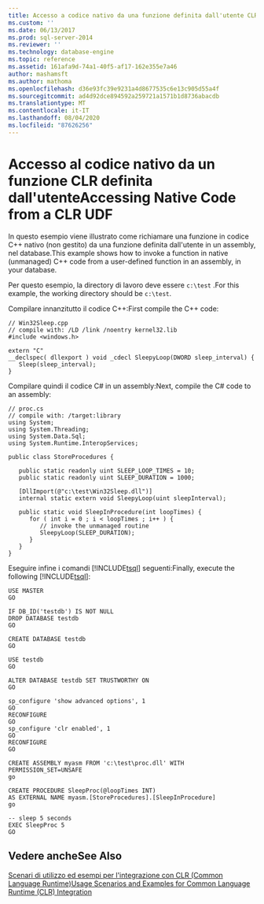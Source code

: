 ```yaml
---
title: Accesso a codice nativo da una funzione definita dall'utente CLR | Microsoft Docs
ms.custom: ''
ms.date: 06/13/2017
ms.prod: sql-server-2014
ms.reviewer: ''
ms.technology: database-engine
ms.topic: reference
ms.assetid: 161afa9d-74a1-40f5-af17-162e355e7a46
author: mashamsft
ms.author: mathoma
ms.openlocfilehash: d36e93fc39e9231a4d8677535c6e13c905d55a4f
ms.sourcegitcommit: ad4d92dce894592a259721a1571b1d8736abacdb
ms.translationtype: MT
ms.contentlocale: it-IT
ms.lasthandoff: 08/04/2020
ms.locfileid: "87626256"
---
```

# <a name="accessing-native-code-from-a-clr-udf"></a><span data-ttu-id="8439e-102">Accesso al codice nativo da un funzione CLR definita dall'utente</span><span class="sxs-lookup"><span data-stu-id="8439e-102">Accessing Native Code from a CLR UDF</span></span>
  <span data-ttu-id="8439e-103">In questo esempio viene illustrato come richiamare una funzione in codice C++ nativo (non gestito) da una funzione definita dall'utente in un assembly, nel database.</span><span class="sxs-lookup"><span data-stu-id="8439e-103">This example shows how to invoke a function in native (unmanaged) C++ code from a user-defined function in an assembly, in your database.</span></span>  
  
 <span data-ttu-id="8439e-104">Per questo esempio, la directory di lavoro deve essere `c:\test` .</span><span class="sxs-lookup"><span data-stu-id="8439e-104">For this example, the working directory should be `c:\test`.</span></span>  
  
 <span data-ttu-id="8439e-105">Compilare innanzitutto il codice C++:</span><span class="sxs-lookup"><span data-stu-id="8439e-105">First compile the C++ code:</span></span>  
  
```  
// Win32Sleep.cpp  
// compile with: /LD /link /noentry kernel32.lib  
#include <windows.h>  
  
extern "C"  
__declspec( dllexport ) void _cdecl SleepyLoop(DWORD sleep_interval) {  
   Sleep(sleep_interval);  
}  
```  
  
 <span data-ttu-id="8439e-106">Compilare quindi il codice C# in un assembly:</span><span class="sxs-lookup"><span data-stu-id="8439e-106">Next, compile the C# code to an assembly:</span></span>  
  
```  
// proc.cs  
// compile with: /target:library  
using System;  
using System.Threading;  
using System.Data.Sql;  
using System.Runtime.InteropServices;  
  
public class StoreProcedures {  
  
   public static readonly uint SLEEP_LOOP_TIMES = 10;  
   public static readonly uint SLEEP_DURATION = 1000;  
  
   [DllImport(@"c:\test\Win32Sleep.dll")]  
   internal static extern void SleepyLoop(uint sleepInterval);  
  
   public static void SleepInProcedure(int loopTimes) {  
      for ( int i = 0 ; i < loopTimes ; i++ ) {  
         // invoke the unmanaged routine  
         SleepyLoop(SLEEP_DURATION);  
      }  
   }  
}  
```  
  
 <span data-ttu-id="8439e-107">Eseguire infine i comandi [!INCLUDE[tsql](../../includes/tsql-md.md)] seguenti:</span><span class="sxs-lookup"><span data-stu-id="8439e-107">Finally, execute the following [!INCLUDE[tsql](../../includes/tsql-md.md)]:</span></span>  
  
```  
USE MASTER  
GO  
  
IF DB_ID('testdb') IS NOT NULL  
DROP DATABASE testdb  
GO  
  
CREATE DATABASE testdb  
GO  
  
USE testdb  
GO  
  
ALTER DATABASE testdb SET TRUSTWORTHY ON   
GO  
  
sp_configure 'show advanced options', 1  
GO  
RECONFIGURE  
GO  
sp_configure 'clr enabled', 1  
GO  
RECONFIGURE  
GO  
  
CREATE ASSEMBLY myasm FROM 'c:\test\proc.dll' WITH PERMISSION_SET=UNSAFE   
go  
  
CREATE PROCEDURE SleepProc(@loopTimes INT)  
AS EXTERNAL NAME myasm.[StoreProcedures].[SleepInProcedure]  
go  
  
-- sleep 5 seconds  
EXEC SleepProc 5  
GO  
```  
  
## <a name="see-also"></a><span data-ttu-id="8439e-108">Vedere anche</span><span class="sxs-lookup"><span data-stu-id="8439e-108">See Also</span></span>  
 [<span data-ttu-id="8439e-109">Scenari di utilizzo ed esempi per l'integrazione con CLR &#40;Common Language Runtime&#41;</span><span class="sxs-lookup"><span data-stu-id="8439e-109">Usage Scenarios and Examples for Common Language Runtime &#40;CLR&#41; Integration</span></span>](../../../2014/database-engine/dev-guide/usage-scenarios-and-examples-for-common-language-runtime-clr-integration.md)  
  
  
